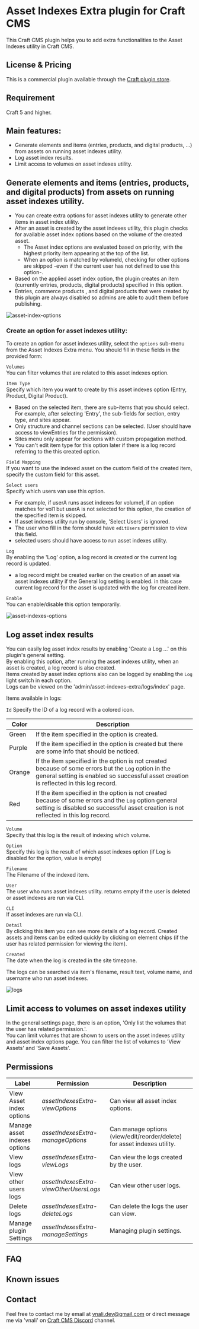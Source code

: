 # Asset Indexes Extra plugin for Craft CMS
This Craft CMS plugin helps you to add extra functionalities to the Asset Indexes utility in Craft CMS.

## License & Pricing
This is a commercial plugin available through the [Craft plugin store](https://plugins.craftcms.com/developer/vnali).

## Requirement
Craft 5 and higher.

## Main features:
- Generate elements and items (entries, products, and digital products, ...) from assets on running asset indexes utility.
- Log asset index results.
- Limit access to volumes on asset indexes utility.  

## Generate elements and items (entries, products, and digital products) from assets on running asset indexes utility.
- You can create extra options for asset indexes utility to generate other items in asset index utility.  
- After an asset is created by the asset indexes utility, this plugin checks for available asset index options based on the volume of the created asset.
  - The Asset index options are evaluated based on priority, with the highest priority item appearing at the top of the list.
  - When an option is matched by volumeId, checking for other options are skipped -even if the current user has not defined to use this option-. 
- Based on the applied asset index option, the plugin creates an item (currently entries, products, digital products) specified in this option.
 - Entries, commerce products , and digital products that were created by this plugin are always disabled so admins are able to audit them before publishing.

![asset-index-options](https://github.com/vnali/asset-indexes-extra-documentation/assets/55586085/32054ef4-137e-4356-8f14-b368957a7e59)


### Create an option for asset indexes utility:
To create an option for asset indexes utility, select the `options` sub-menu from the Asset Indexes Extra menu. You should fill in these fields in the provided form:  

`Volumes`  
You can filter volumes that are related to this asset indexes option.

`Item Type`  
Specify which item you want to create by this asset indexes option (Entry, Product, Digital Product).
 - Based on the selected item, there are sub-items that you should select. For example, after selecting 'Entry', the sub-fields for section, entry type, and sites appear.
  - Only structure and channel sections can be selected. (User should have access to viewEntries for the permission).
  - Sites menu only appear for sections with custom propagation method.
  - You can't edit item type for this option later if there is a log record referring to the this created option.

`Field Mapping`  
If you want to use the indexed asset on the custom field of the created item, specify the custom field for this asset.

`Select users`   
Specify which users van use this option.
  - For example, if userA runs asset indexes for volume1, if an option matches for vol1 but userA is not selected for this option, the creation of the specified item is skipped.
  - If asset indexes utility run by console, 'Select Users' is ignored.
  - The user who fill in the form should have `editUsers` permission to view this field.
  - selected users should have access to run asset indexes utility.

`Log`  
By enabling the 'Log' option, a log record is created or the current log record is updated. 
- a log record might be created earlier on the creation of an asset via asset indexes utility if the General log setting is enabled. in this case current log record for the asset 
is updated with the log for created item.

`Enable`  
You can enable/disable this option temporarily.

![asset-indexes-options](https://github.com/vnali/asset-indexes-extra-documentation/assets/55586085/c95c8dcc-374a-486f-9cf1-0b87acd7c1a6)


## Log asset index results
You can easily log asset index results by enabling 'Create a Log ...' on this plugin's general setting.  
By enabling this option, after running the asset indexes utility, when an asset is created, a log record is also created.  
Items created by asset index options also can be logged by enabling the `Log` light switch in each option.  
Logs can be viewed on the 'admin/asset-indexes-extra/logs/index' page.

Items available in logs:  

`Id`
Specify the ID of a log record with a colored icon. 

Color | Description
--- | ---
Green | If the item specified in the option is created.
Purple | If the item specified in the option is created but there are some info that should be noticed.
Orange | If the item specified in the option is not created because of some errors but the `Log` option in the general setting is enabled so successful asset creation is reflected in this log record.
Red | If the item specified in the option is not created because of some errors and the `Log` option general setting is disabled so successful asset creation is not reflected in this log record.  

`Volume`  
Specify that this log is the result of indexing which volume.

`Option`  
Specify this log is the result of which asset indexes option (if Log is disabled for the option, value is empty)

`Filename`  
The Filename of the indexed item.

`User`  
The user who runs asset indexes utility. returns empty if the user is deleted or asset indexes are run via CLI.

`CLI`  
If asset indexes are run via CLI.

`Detail`  
By clicking this item you can see more details of a log record. Created assets and items can be edited quickly by clicking on element chips (if the user has related permission for viewing the item).

`Created`  
The date when the log is created in the site timezone.

The logs can be searched via item's filename, result text, volume name, and username who run asset indexes.

![logs](https://github.com/vnali/asset-indexes-extra-documentation/assets/55586085/4c601436-481f-46f1-8f76-64f937ee5dda)


## Limit access to volumes on asset indexes utility
In the general settings page, there is an option, 'Only list the volumes that the user has related permission.'.   
You can limit volumes that are shown to users on the asset indexes utility and asset index options page. You can filter the list of volumes to 'View Assets' and 'Save Assets'.  

## Permissions

Label | Permission | Description
--- | --- | ---
View Asset index options| *assetIndexesExtra-viewOptions* | Can view all asset index options.
Manage asset indexes options | *assetIndexesExtra-manageOptions* | Can manage options (view/edit/reorder/delete) for asset indexes utility.
View logs | *assetIndexesExtra-viewLogs* | Can view the logs created by the user.
View other users logs | *assetIndexesExtra-viewOtherUsersLogs* | Can view other user logs.
Delete logs | *assetIndexesExtra-deleteLogs* | Can delete the logs the user can view.
Manage plugin Settings | *assetIndexesExtra-manageSettings* | Managing plugin settings.

## FAQ

## Known issues

## Contact
Feel free to contact me by email at vnali.dev@gmail.com or direct message me via 'vnali' on [Craft CMS Discord](https://craftcms.com/discord) channel.
